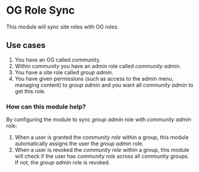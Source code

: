 OG Role Sync
===
This module will sync site roles with OG roles.

## Use cases

1. You have an OG called community.
2. Within community you have an admin role called *community admin*.
3. You have a site role called *group admin*.
4. You have given permissions (such as access to the admin menu, managing content) to *group admin* and you want all *community admin* to get this role.

### How can this module help?

By configuring the module to sync *group admin* role with *community admin* role:

1. When a user is granted the *community role* within a group, this module automatically assigns the user the *group admin* role.
2. When a user is revoked the *community role* within a group, this module will check if the user has *community role* across all community groups. If not, the *group admin* role is revoked.
